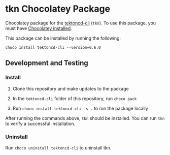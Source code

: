 # tkn Chocolatey Package

Chocolatey package for the [tektoncd-cli](https://github.com/tektoncd/cli) (`tkn`). To use this package, you must have [Chocolatey installed](https://chocolatey.org/docs/installation).

This package can be installed by running the following:

```
choco install tektoncd-cli --version=0.6.0
```

## Development and Testing

### Install

1. Clone this repository and make updates to the package

2. In the `tektoncd-cli` folder of this repository, run `choco pack`

3. Run `choco install tektoncd-cli -s .` to run the package locally

After running the commands above, `tkn` should be installed. You can run `tkn` to verify a successful installation.

### Uninstall

Run `choco uninstall tektoncd-cli` to uninstall tkn. 
